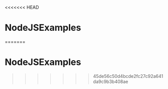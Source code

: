 <<<<<<< HEAD
# NodeJSExamples
=======
# NodeJSExamples
>>>>>>> 45de56c50d4bcde2fc27c92a641da9c9b3b408ae
